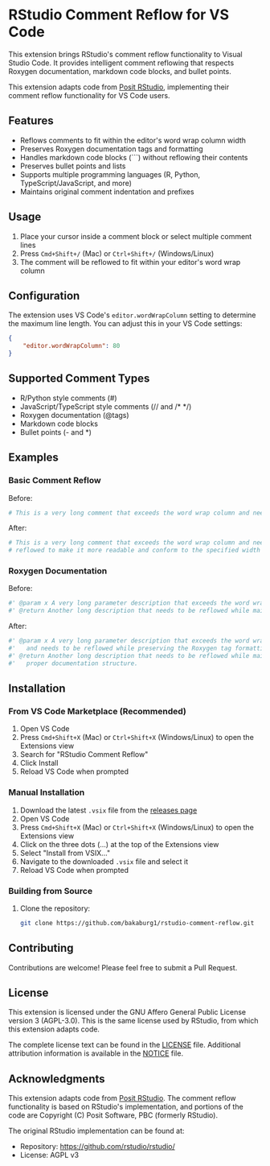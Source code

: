 # RStudio Comment Reflow for VS Code

This extension brings RStudio's comment reflow functionality to Visual Studio Code. It provides intelligent comment reflowing that respects Roxygen documentation, markdown code blocks, and bullet points.

This extension adapts code from [Posit RStudio](https://github.com/rstudio/rstudio/), implementing their comment reflow functionality for VS Code users.

## Features

- Reflows comments to fit within the editor's word wrap column width
- Preserves Roxygen documentation tags and formatting
- Handles markdown code blocks (```) without reflowing their contents
- Preserves bullet points and lists
- Supports multiple programming languages (R, Python, TypeScript/JavaScript, and more)
- Maintains original comment indentation and prefixes

## Usage

1. Place your cursor inside a comment block or select multiple comment lines
2. Press `Cmd+Shift+/` (Mac) or `Ctrl+Shift+/` (Windows/Linux)
3. The comment will be reflowed to fit within your editor's word wrap column

## Configuration

The extension uses VS Code's `editor.wordWrapColumn` setting to determine the maximum line length. You can adjust this in your VS Code settings:

```json
{
    "editor.wordWrapColumn": 80
}
```

## Supported Comment Types

- R/Python style comments (#)
- JavaScript/TypeScript style comments (// and /* */)
- Roxygen documentation (@tags)
- Markdown code blocks
- Bullet points (- and *)

## Examples

### Basic Comment Reflow

Before:
```r
# This is a very long comment that exceeds the word wrap column and needs to be reflowed to make it more readable and conform to the specified width limit.
```

After:
```r
# This is a very long comment that exceeds the word wrap column and needs to be
# reflowed to make it more readable and conform to the specified width limit.
```

### Roxygen Documentation

Before:
```r
#' @param x A very long parameter description that exceeds the word wrap column and needs to be reflowed while preserving the Roxygen tag formatting.
#' @return Another long description that needs to be reflowed while maintaining proper documentation structure.
```

After:
```r
#' @param x A very long parameter description that exceeds the word wrap column
#'   and needs to be reflowed while preserving the Roxygen tag formatting.
#' @return Another long description that needs to be reflowed while maintaining
#'   proper documentation structure.
```

## Installation

### From VS Code Marketplace (Recommended)

1. Open VS Code
2. Press `Cmd+Shift+X` (Mac) or `Ctrl+Shift+X` (Windows/Linux) to open the Extensions view
3. Search for "RStudio Comment Reflow"
4. Click Install
5. Reload VS Code when prompted

### Manual Installation

1. Download the latest `.vsix` file from the [releases page](https://github.com/bakaburg1/rstudio-comment-reflow/releases)
2. Open VS Code
3. Press `Cmd+Shift+X` (Mac) or `Ctrl+Shift+X` (Windows/Linux) to open the Extensions view
4. Click on the three dots (...) at the top of the Extensions view
5. Select "Install from VSIX..."
6. Navigate to the downloaded `.vsix` file and select it
7. Reload VS Code when prompted

### Building from Source

1. Clone the repository:
   ```bash
   git clone https://github.com/bakaburg1/rstudio-comment-reflow.git
   ```

## Contributing

Contributions are welcome! Please feel free to submit a Pull Request.

## License

This extension is licensed under the GNU Affero General Public License version 3 (AGPL-3.0). This is the same license used by RStudio, from which this extension adapts code.

The complete license text can be found in the [LICENSE](LICENSE) file. Additional attribution information is available in the [NOTICE](NOTICE) file.

## Acknowledgments

This extension adapts code from [Posit RStudio](https://github.com/rstudio/rstudio/). The comment reflow functionality is based on RStudio's implementation, and portions of the code are Copyright (C) Posit Software, PBC (formerly RStudio).

The original RStudio implementation can be found at:
- Repository: https://github.com/rstudio/rstudio/
- License: AGPL v3 